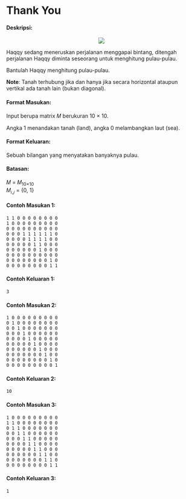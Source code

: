 # Thank You

#### Deskripsi: 
<p align="center">
  <img src="https://github.com/kaylanFairuz/Archive/blob/main/Struktur%20Data%202024/Modul%203/assets/thank-you-cover.png"/>
</p>

Haqqy sedang meneruskan perjalanan menggapai bintang, ditengah perjalanan Haqqy diminta seseorang untuk menghitung pulau-pulau.

Bantulah Haqqy menghitung pulau-pulau.

**Note**: Tanah terhubung jika dan hanya jika secara horizontal ataupun vertikal ada tanah lain (bukan diagonal).

#### Format Masukan:
Input berupa matrix 𝑀 berukuran 10 × 10.

Angka 1 menandakan tanah (land), angka 0 melambangkan laut (sea).

#### Format Keluaran:
Sebuah bilangan yang menyatakan banyaknya pulau.

#### Batasan:
𝑀 = 𝑀<sub>10×10</sub><br>
𝑀<sub>𝑖,𝑗</sub> = {0, 1}

#### Contoh Masukan 1:
```
1 1 0 0 0 0 0 0 0 0
1 0 0 0 0 0 0 0 0 0
0 0 0 0 0 0 0 0 0 0
0 0 0 1 1 1 1 1 1 0
0 0 0 0 1 1 1 1 0 0
0 0 0 0 0 1 1 0 0 0
0 0 0 0 0 0 1 0 0 0
0 0 0 0 0 0 0 0 0 0
0 0 0 0 0 0 0 0 1 0
0 0 0 0 0 0 0 0 1 1
```

#### Contoh Keluaran 1:
```
3
```

#### Contoh Masukan 2:
```
1 0 0 0 0 0 0 0 0 0
0 1 0 0 0 0 0 0 0 0
0 0 1 0 0 0 0 0 0 0
0 0 0 1 0 0 0 0 0 0
0 0 0 0 1 0 0 0 0 0
0 0 0 0 0 1 0 0 0 0
0 0 0 0 0 0 1 0 0 0
0 0 0 0 0 0 0 1 0 0
0 0 0 0 0 0 0 0 1 0
0 0 0 0 0 0 0 0 0 1
```

#### Contoh Keluaran 2:
```
10
```

#### Contoh Masukan 3:
```
1 0 0 0 0 0 0 0 0 0
1 1 0 0 0 0 0 0 0 0
0 1 1 0 0 0 0 0 0 0
0 0 1 1 0 0 0 0 0 0
0 0 0 1 1 0 0 0 0 0
0 0 0 0 1 1 0 0 0 0
0 0 0 0 0 1 1 0 0 0
0 0 0 0 0 0 1 1 0 0
0 0 0 0 0 0 0 1 1 0
0 0 0 0 0 0 0 0 1 1
```

#### Contoh Keluaran 3:
```
1
```
